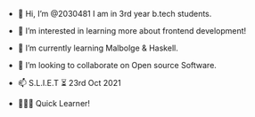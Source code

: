 - 👋 Hi, I’m @2030481 I am in 3rd year b.tech students<sliet>.
- 👀 I’m interested in learning more about frontend development!
- 🌱 I’m currently learning Malbolge & Haskell.
- 💞️ I’m looking to collaborate on Open source Software.
- 📫 S.L.I.E.T
  ⏳ 23rd Oct 2021

- 👨🏻‍💻 Quick Learner!

<!---
2030481/2030481 is a ✨ special ✨ repository because its `README.md` (this file) appears on your GitHub profile.
You can click the Preview link to take a look at your changes.
--->
